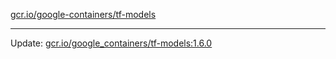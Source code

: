 [gcr.io/google-containers/tf-models](https://hub.docker.com/r/cruse/tf-models/tags/) 

----
Update: [gcr.io/google_containers/tf-models:1.6.0](https://hub.docker.com/r/cruse/tf-models/tags/)

